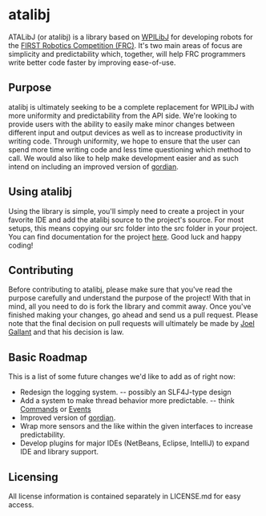 # atalibj #

ATALibJ (or atalibj) is a library based on [WPILibJ](http://firstforge.wpi.edu/sf/projects/wpilib) for developing robots for the [FIRST Robotics Competition (FRC)](http://www.usfirst.org/). It's two main areas of focus are simplicity and predictability which, together, will help FRC programmers write better code faster by improving ease-of-use.

## Purpose ##

atalibj is ultimately seeking to be a complete replacement for WPILibJ with more uniformity and predictability from the API side. We're looking to provide users with the ability to easily make minor changes between different input and output devices as well as to increase productivity in writing code. Through uniformity, we hope to ensure that the user can spend more time writing code and less time questioning which method to call. We would also like to help make development easier and as such intend on including an improved version of [gordian](https://github.com/Team4334/gordian).

## Using atalibj ##

Using the library is simple, you'll simply need to create a project in your favorite IDE and add the atalibj source to the project's source. For most setups, this means copying our src folder into the src folder in your project. You can find documentation for the project [here](http://summer-of-first.github.io/atalibj/doc/). Good luck and happy coding!

## Contributing ##

Before contributing to atalibj, please make sure that you've read the purpose carefully and understand the purpose of the project! With that in mind, all you need to do is fork the library and commit away. Once you've finished making your changes, go ahead and send us a pull request. Please note that the final decision on pull requests will ultimately be made by [Joel Gallant](https://github.com/joelg236) and that his decision is law.

## Basic Roadmap ##

This is a list of some future changes we'd like to add as of right now:

* Redesign the logging system. -- possibly an SLF4J-type design
* Add a system to make thread behavior more predictable. -- think [Commands](https://github.com/joelg236/robot-code13/blob/master/src/edu/ata/commands/ThreadableCommand.java) or [Events](https://github.com/aaronweiss74/Ultimate-Ascent/blob/new/src/org/usfirst/frc1923/event/Event.java)
* Improved version of [gordian](https://github.com/Team4334/gordian).
* Wrap more sensors and the like within the given interfaces to increase predictability.
* Develop plugins for major IDEs (NetBeans, Eclipse, IntelliJ) to expand IDE and library support.

## Licensing ##

All license information is contained separately in LICENSE.md for easy access.